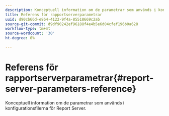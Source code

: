 ```yaml
---
description: Konceptuell information om de parametrar som används i konfigurationsfilerna för Report Server.
title: Referens för rapportserverparametrar
uuid: d90cb66d-e864-4122-9f4a-85518669c2ab
source-git-commit: d9df90242ef96188f4e4b5e6d04cfef196b0a628
workflow-type: tm+mt
source-wordcount: '30'
ht-degree: 0%

---
```



# Referens för rapportserverparametrar{#report-server-parameters-reference}

Konceptuell information om de parametrar som används i konfigurationsfilerna för Report Server.

